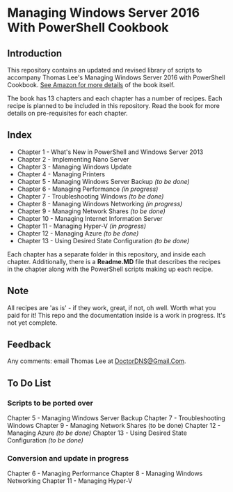 # Managing Windows Server 2016 With PowerShell Cookbook

## Introduction

This repository contains an updated and revised library of scripts to accompany Thomas Lee's Managing Windows Server 2016 with PowerShell Cookbook.
[See Amazon for more details](https://www.amazon.co.uk/Windows-Server-Automation-PowerShell-Cookbook/dp/1787122042/ref=sr_1_cc_2?s=aps&ie=UTF8&qid=1506953050&sr=1-2-catcorr) of the book itself.

The book has 13 chapters and each chapter has a number of recipes. 
Each recipe is planned to be included in this repository. 
Read the book for more details on pre-requisites for each chapter.

## Index

- Chapter 1  - What's New in PowerShell and Windows Server 2013
- Chapter 2  - Implementing Nano Server
- Chapter 3  - Managing Windows Update
- Chapter 4  - Managing Printers
- Chapter 5  - Managing Windows Server Backup  _(to be done)_
- Chapter 6  - Managing Performance _(in progress)_
- Chapter 7  - Troubleshooting Windows _(to be done)_
- Chapter 8  - Managing Windows Networking _(in progress)_
- Chapter 9  - Managing Network Shares  _(to be done)_
- Chapter 10 - Managing Internet Information Server
- Chapter 11 - Managing Hyper-V _(in progress)_
- Chapter 12 - Managing Azure  _(to be done)_
- Chapter 13 - Using Desired State Configuration _(to be done)_

Each chapter has a separate folder in this repository, and inside each chapter.
Additionally, there is a **Readme.MD** file that describes the recipes in the chapter along with the PowerShell scripts making up each recipe.

## Note

All recipes are 'as is' - if they work, great, if not, oh well. Worth what you paid for it! This repo and the documentation inside is a work in progress. It's not yet complete.

## Feedback

Any comments: email Thomas Lee at DoctorDNS@Gmail.Com.

## To Do List

### Scripts to be ported over

Chapter 5  - Managing Windows Server Backup
Chapter 7  - Troubleshooting Windows
Chapter 9  - Managing Network Shares  (to be done)
Chapter 12 - Managing Azure  _(to be done)_
Chapter 13 - Using Desired State Configuration _(to be done)_

### Conversion and update in progress

Chapter 6  - Managing Performance
Chapter 8  - Managing Windows Networking
Chapter 11 - Managing Hyper-V
